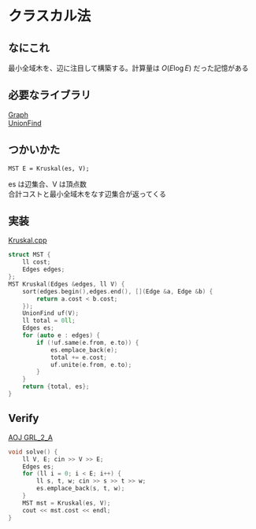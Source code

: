 # クラスカル法

## なにこれ
最小全域木を、辺に注目して構築する。計算量は $O(E \log E)$ だった記憶がある

## 必要なライブラリ
[Graph](https://github.com/Oxojo/Oxojo-Library/blob/main/Graph/Graph.md) <br>
[UnionFind](https://github.com/Oxojo/Oxojo-Library/blob/main/Structure/unionfind.md)

## つかいかた
```
MST E = Kruskal(es, V);
```
es は辺集合、V は頂点数<br>
合計コストと最小全域木をなす辺集合が返ってくる

## 実装
[Kruskal.cpp](https://github.com/Oxojo/Oxojo-Library/blob/main/Graph/Kruskal.cpp)
```cpp
struct MST {
    ll cost;
    Edges edges;
};
MST Kruskal(Edges &edges, ll V) {
    sort(edges.begin(),edges.end(), [](Edge &a, Edge &b) {
        return a.cost < b.cost;
    });
    UnionFind uf(V);
    ll total = 0ll;
    Edges es;
    for (auto e : edges) {
        if (!uf.same(e.from, e.to)) {
            es.emplace_back(e);
            total += e.cost;
            uf.unite(e.from, e.to);
        }
    }
    return {total, es};
}
```

## Verify
[AOJ GRL_2_A](https://onlinejudge.u-aizu.ac.jp/courses/library/5/GRL/2/GRL_2_A)
```cpp
void solve() {
	ll V, E; cin >> V >> E;
	Edges es;
	for (ll i = 0; i < E; i++) {
		ll s, t, w; cin >> s >> t >> w;
		es.emplace_back(s, t, w);
	}
	MST mst = Kruskal(es, V);
	cout << mst.cost << endl;
}
```
